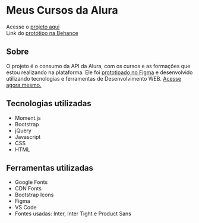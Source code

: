 # Meus Cursos da Alura

Acesse o [projeto aqui](https://gabriersdev.github.io/my-courses-alura/) <br>
Link do [protótipo na Behance](https://www.behance.net/gallery/170603001/Consumindo-a-API-da-Alura)

## Sobre

O projeto é o consumo da API da Alura, com os cursos e as formações que estou realizando na plataforma. Ele foi [prototipado no Figma](https://www.figma.com/file/D9ehVxJxQAYgbUWXeH3nn0/Cursos-Alura?type=design&node-id=0-1) e desenvolvido utilizando tecnologias e ferramentas de Desenvolvimento WEB. [Acesse agora mesmo.](https://gabriersdev.github.io/my-courses-alura/)

## Tecnologias utilizadas

- Moment.js
- Bootstrap
- jQuery
- Javascript
- CSS
- HTML

## Ferramentas utilizadas

- Google Fonts
- CDN Fonts
- Bootstrap Icons
- Figma
- VS Code
- Fontes usadas: Inter, Inter Tight e Product Sans